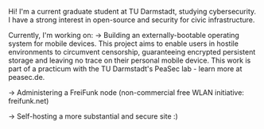 Hi! I'm a current graduate student at TU Darmstadt, studying cybersecurity. I have a strong interest in open-source and security for civic infrastructure.

Currently, I'm working on:
-> Building an externally-bootable operating system for mobile devices. This project aims to enable users in hostile environments to circumvent censorship, guaranteeing encrypted persistent storage and leaving no trace on their personal mobile device. This work is part of a practicum with the TU Darmstadt's PeaSec lab - learn more at peasec.de.

-> Administering a FreiFunk node (non-commercial free WLAN initiative: freifunk.net)

-> Self-hosting a more substantial and secure site :)
